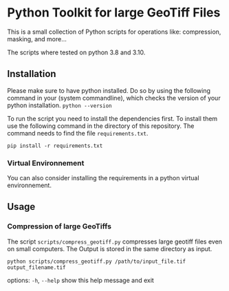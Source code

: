 # Python Toolkit for large GeoTiff Files


This is a small collection of Python scripts for operations like: compression, masking, and more...


The scripts where tested on python 3.8 and 3.10.


## Installation
Please make sure to have python installed. Do so by using the following command in your (system commandline), which checks the version of your python installation.
```python --version```


To run the script you need to install the dependencies first. To install them use the following command in the directory of this repository. The command needs to find the file `requirements.txt`.

```pip install -r requirements.txt```


### Virtual Environnement

You can also consider installing the requirements in a python virtual environnement.



## Usage

### Compression of large GeoTiffs
The script `scripts/compress_geotiff.py` compresses large geotiff files even on small computers. The Output is stored in the same directory as input.

```python scripts/compress_geotiff.py /path/to/input_file.tif output_filename.tif```

options:
  `-h`, `--help`           show this help message and exit







